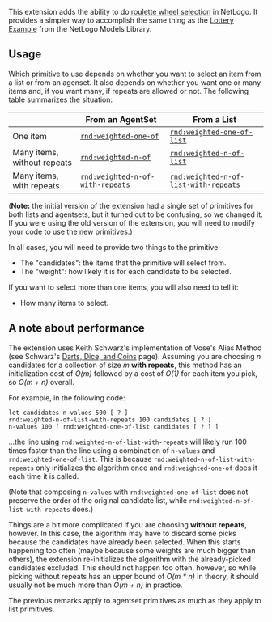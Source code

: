 This extension adds the ability to do [roulette wheel selection](https://en.wikipedia.org/wiki/Fitness_proportionate_selection) in NetLogo. It provides a simpler way to accomplish the same thing as the [Lottery Example](https://github.com/NetLogo/models/blob/master/Code%20Examples/Lottery%20Example.nlogo) from the NetLogo Models Library.

## Usage

Which primitive to use depends on whether you want to select an item from a list or from an agenset. It also depends on whether you want one or many items and, if you want many, if repeats are allowed or not. The following table summarizes the situation:

| | From an AgentSet | From a List |
|---|---|---|
| One item | [`rnd:weighted-one-of`](#rndweighted-one-of) | [`rnd:weighted-one-of-list`](#rndweighted-one-of-list) |
| Many items, without repeats | [`rnd:weighted-n-of`](#rndweighted-n-of-size) | [`rnd:weighted-n-of-list`](#rndweighted-n-of-list-size) |
| Many items, with repeats | [`rnd:weighted-n-of-with-repeats`](#rndweighted-n-of-with-repeats) | [`rnd:weighted-n-of-list-with-repeats`](#rndweighted-n-of-list-with-repeats) |

(**Note:** the initial version of the extension had a single set of primitives for both lists and agentsets, but it turned out to be confusing, so we changed it. If you were using the old version of the extension, you will need to modify your code to use the new primitives.)

In all cases, you will need to provide two things to the primitive:

- The "candidates": the items that the primitive will select from.
- The "weight": how likely it is for each candidate to be selected.

If you want to select more than one items, you will also need to tell it:

- How many items to select.

## A note about performance

The extension uses Keith Schwarz's implementation of Vose's Alias Method (see Schwarz's [Darts, Dice, and Coins](http://www.keithschwarz.com/darts-dice-coins/) page). Assuming you are choosing _n_ candidates for a collection of size _m_ **with repeats**, this method has an initialization cost of _O(m)_ followed by a cost of _O(1)_ for each item you pick, so _O(m + n)_ overall.

For example, in the following code:

    let candidates n-values 500 [ ? ]
    rnd:weighted-n-of-list-with-repeats 100 candidates [ ? ]
    n-values 100 [ rnd:weighted-one-of-list candidates [ ? ] ]

...the line using `rnd:weighted-n-of-list-with-repeats` will likely run 100 times faster than the line using a combination of `n-values` and `rnd:weighted-one-of-list`. This is because `rnd:weighted-n-of-list-with-repeats` only initializes the algorithm once and `rnd:weighted-one-of` does it each time it is called.

(Note that composing `n-values` with `rnd:weighted-one-of-list` does not preserve the order of the original candidate list, while `rnd:weighted-n-of-list-with-repeats` does.)

Things are a bit more complicated if you are choosing **without repeats**, however. In this case, the algorithm may have to discard some picks because the candidates have already been selected. When this starts happening too often (maybe because some weights are much bigger than others), the extension re-initializes the algorithm with the already-picked candidates excluded. This should not happen too often, however, so while picking without repeats has an upper bound of _O(m * n)_ in theory, it should usually not be much more than _O(m + n)_ in practice.

The previous remarks apply to agentset primitives as much as they apply to list primitives.
